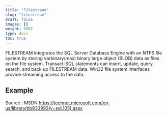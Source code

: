 ```yaml
---
title: "Filestream"
slug: "filestream"
draft: false
images: []
weight: 9992
type: docs
toc: true
---
```


FILESTREAM integrates the SQL Server Database Engine with an NTFS file system by storing varbinary(max) binary large object (BLOB) data as files on the file system. Transact-SQL statements can insert, update, query, search, and back up FILESTREAM data. Win32 file system interfaces provide streaming access to the data.

## Example

Source : MSDN
https://technet.microsoft.com/en-us/library/bb933993(v=sql.105).aspx

